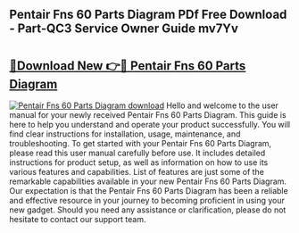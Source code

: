 ## Pentair Fns 60 Parts Diagram PDf Free Download - Part-QC3 Service Owner Guide mv7Yv

# <h2><a href="http://dfiajmz.blite.top/?on=Pentair+Fns+60+Parts+Diagram">🔗Download New 👉🔴 Pentair Fns 60 Parts Diagram</a></h2>

[![Pentair Fns 60 Parts Diagram download](https://i.imgur.com/lujVjoI.png)](http://dfiajmz.blite.top/?on=Pentair+Fns+60+Parts+Diagram)
Hello and welcome to the user manual for your newly received Pentair Fns 60 Parts Diagram. This guide is here to help you understand and operate your product successfully. You will find clear instructions for installation, usage, maintenance, and troubleshooting. To get started with your Pentair Fns 60 Parts Diagram, please read this user manual carefully before use. It includes detailed instructions for product setup, as well as information on how to use its various features and capabilities. List of features are just some of the remarkable capabilities available in your new Pentair Fns 60 Parts Diagram. Our expectation is that the Pentair Fns 60 Parts Diagram has been a reliable and effective resource in your journey to becoming proficient in using your new gadget. Should you need any assistance or clarification, please do not hesitate to contact our support team.
